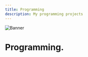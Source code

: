 ```yaml
---
title: Programming
description: My programming projects
---
```


![Banner](http://m3pgs.weebly.com/uploads/8/1/6/2/8162774/header_images/1411236150.jpg)

# Programming.
